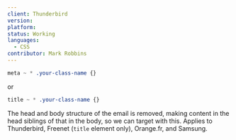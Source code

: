 ```yaml
---
client: Thunderbird
version:
platform:
status: Working
languages:
  - CSS
contributor: Mark Robbins
---
```


```css
meta ~ * .your-class-name {}
```

or

```css
title ~ * .your-class-name {}
```

The head and body structure of the email is removed, making content in the head siblings of that in the body, so we can target with this. Applies to Thunderbird, Freenet (`title` element only), Orange.fr, and Samsung.
